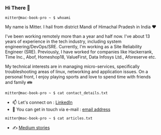 ### Hi There 👋


```mitter@mac-book-pro ~ $ whoami```

My name is Mitter. I hail from district Mandi of Himachal Pradesh in India :heart:

I've been working remotely more than a year and half now. I've about 13 years of experience in the tech industry, including system engineering/DevOps/SRE. Currently, I'm working as a Site Reliability Engineer (SRE). Previously, I have worked for companies like Hackerrank, Time Inc., Abof, Homeshop18, ValueFirst, Data Infosys Ltd., Aforeserve etc.

My technical interests are in managing micro-services, specifically troubleshooting areas of linux, networking and application issues.
On a personal front, I enjoy playing sports and love to spend time with friends and family :family:

```mitter@mac-book-pro ~ $ cat contact_details.txt```

- 📫 Let's connect on : [LinkedIn](https://www.linkedin.com/in/mitter1989/)
- :e-mail: You can get in touch via e-mail : [email address](mailto:mitter1989@gmail.com)

```mitter@mac-book-pro ~ $ cat articles.txt```
- :writing_hand: [Medium stories](https://medium.com/@mitter1989) 
